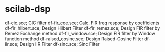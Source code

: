 # scilab-dsp

df-cic.sce; CIC filter
df-fir_coe.sce; Calc. FIR freq response by coefficients
df-fir_hilbert.sce; Design Hilbert Filter
df-fir_remez.sce; Design FIR filter by Remez Exchange method
df-fir_window.sce; Design FIR filter by Window function method
df-raised_cosine.sce; Design Raised-Cosine Filter
df-iir.sce; Design IIR Filter
df-sinc.sce; Sinc Filter
